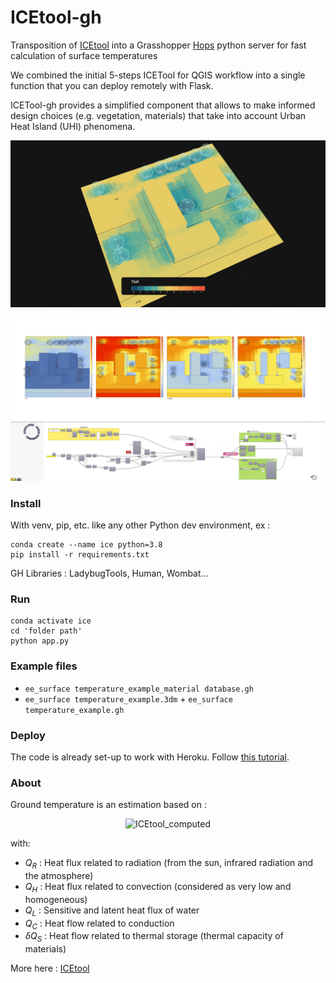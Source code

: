 # ICEtool-gh

Transposition of [ICEtool](https://github.com/Art-Ev/ICEtool) into a Grasshopper [Hops](https://github.com/mcneel/compute.rhino3d/tree/master/src/ghhops-server-py) python server for fast calculation of surface temperatures

We combined the initial 5-steps ICETool for QGIS workflow into a single function that you can deploy remotely with Flask. 

ICETool-gh provides a simplified component that allows to make informed design choices (e.g. vegetation, materials) that take into account Urban Heat Island (UHI) phenomena.



<p align="center">
<img src="images/ee_surface temperature_example.gif" title="example" />
</p>
<p align="center">
<img src="images/221209_02.jpg" title="gh-def" />
</p>


### Install

With venv, pip, etc. like any other Python dev environment, ex : 
```shell
conda create --name ice python=3.8
pip install -r requirements.txt
```

GH Libraries : LadybugTools, Human, Wombat...



### Run

```shell
conda activate ice
cd 'folder path'
python app.py
```



### Example files

* `ee_surface temperature_example_material database.gh`
*  `ee_surface temperature_example.3dm` + `ee_surface temperature_example.gh`



### Deploy

The code is already set-up to work with Heroku. Follow [this tutorial](https://www.youtube.com/watch?v=SiCAIRc0pEI). 



### About

Ground temperature is an estimation based on :

<p align="center">
<img src="https://latex.codecogs.com/svg.latex?\Large&space;\pagecolor{white}Q_R=Q_H+Q_L+Q_C+{\delta}Q_S" title="ICEtool_computed" />
</p>


with:
- $Q_R$ : Heat flux related to radiation (from the sun, infrared radiation and the atmosphere)
- $Q_H$ : Heat flux related to convection (considered as very low and homogeneous)
- $Q_L$ : Sensitive and latent heat flux of water
- $Q_C$ : Heat flow related to conduction
- ${\delta}Q_S$ : Heat flow related to thermal storage (thermal capacity of materials)

More here : [ICEtool](https://github.com/Art-Ev/ICEtool)
